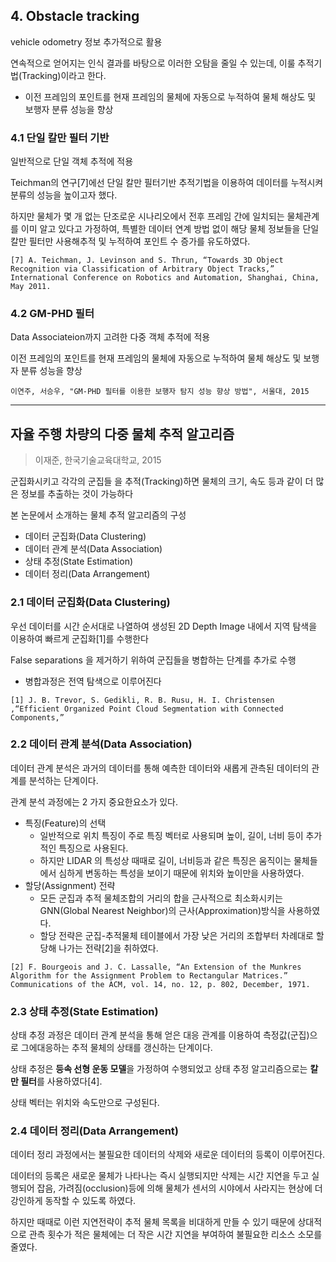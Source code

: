 ## 4. Obstacle tracking

vehicle odometry 정보 추가적으로 활용

연속적으로 얻어지는 인식 결과를 바탕으로 이러한 오탐을 줄일 수 있는데, 이룰 추적기법(Tracking)이라고 한다.
- 이전 프레임의 포인트를 현재 프레임의 물체에 자동으로 누적하여 물체 해상도 및 보행자 분류 성능을 향상

### 4.1 단일 칼만 필터 기반

일반적으로 단일 객체 추적에 적용

Teichman의 연구[7]에선 단일 칼만 필터기반 추적기법을 이용하여 데이터를 누적시켜 분류의 성능을 높이고자 했다.

하지만 물체가 몇 개 없는 단조로운 시나리오에서 전후 프레임 간에 일치되는 물체관계를 이미 알고 있다고 가정하여, 특별한 데이터 연계 방법 없이 해당 물체 정보들을 단일 칼만 필터만 사용해추적 및 누적하여 포인트 수 증가를 유도하였다.

```
[7] A. Teichman, J. Levinson and S. Thrun, “Towards 3D Object Recognition via Classification of Arbitrary Object Tracks,” International Conference on Robotics and Automation, Shanghai, China, May 2011.
```

### 4.2 GM-PHD 필터

Data Associateion까지 고려한 다중 객체 추적에 적용

이전 프레임의 포인트를 현재 프레임의 물체에 자동으로 누적하여 물체 해상도 및 보행자 분류 성능을 향상

```
이연주, 서승우, "GM-PHD 필터를 이용한 보행자 탐지 성능 향상 방법", 서울대, 2015 
```


---

## 자율 주행 차량의 다중 물체 추적 알고리즘
> 이재준, 한국기술교육대학교, 2015

군집화시키고 각각의 군집들 을 추적(Tracking)하면 물체의 크기, 속도 등과 같이 더 많은 정보를 추출하는 것이 가능하다


본 논문에서 소개하는 물체 추적 알고리즘의 구성 
- 데이터 군집화(Data Clustering)
- 데이터 관계 분석(Data Association)
- 상태 추정(State Estimation)
- 데이터 정리(Data Arrangement)


### 2.1 데이터 군집화(Data Clustering)

우선 데이터를 시간 순서대로 나열하여 생성된 2D Depth Image 내에서 지역 탐색을 이용하여 빠르게 군집화[1]를 수행한다


False separations 을 제거하기 위하여 군집들을 병합하는 단계를 추가로 수행
- 병합과정은 전역 탐색으로 이루어진다

```
[1] J. B. Trevor, S. Gedikli, R. B. Rusu, H. I. Christensen ,“Efficient Organized Point Cloud Segmentation with Connected Components,”
```

### 2.2 데이터 관계 분석(Data Association)

데이터 관계 분석은 과거의 데이터를 통해 예측한 데이터와 새롭게 관측된 데이터의 관계를 분석하는 단계이다. 

관계 분석 과정에는 2 가지 중요한요소가 있다. 
- 특징(Feature)의 선택
    - 일반적으로 위치 특징이 주로 특징 벡터로 사용되며 높이, 길이, 너비 등이 추가적인 특징으로 사용된다.
    - 하지만 LIDAR 의 특성상 때때로 길이, 너비등과 같은 특징은 움직이는 물체들에서 심하게 변동하는 특성을 보이기 때문에 위치와 높이만을 사용하였다.
- 할당(Assignment) 전략
    - 모든 군집과 추적 물체조합의 거리의 합을 근사적으로 최소화시키는 GNN(Global Nearest Neighbor)의 근사(Approximation)방식을 사용하였다. 
    - 할당 전략은 군집-추적물체 테이블에서 가장 낮은 거리의 조합부터 차례대로 할당해 나가는 전략[2]을 취하였다.

```
[2] F. Bourgeois and J. C. Lassalle, “An Extension of the Munkres Algorithm for the Assignment Problem to Rectangular Matrices.” Communications of the ACM, vol. 14, no. 12, p. 802, December, 1971.
```


### 2.3 상태 추정(State Estimation)

상태 추정 과정은 데이터 관계 분석을 통해 얻은 대응 관계를 이용하여 측정값(군집)으로 그에대응하는 추적 물체의 상태를 갱신하는 단계이다.

상태 추정은 **등속 선형 운동 모델**을 가정하여 수행되었고 상태 추정 알고리즘으로는 **칼만 필터**를 사용하였다[4]. 

상태 벡터는 위치와 속도만으로 구성된다.

### 2.4 데이터 정리(Data Arrangement)

데이터 정리 과정에서는 불필요한 데이터의 삭제와 새로운 데이터의 등록이 이루어진다. 

데이터의 등록은 새로운 물체가 나타나는 즉시 실행되지만 삭제는 시간 지연을 두고 실행되어 잡음, 가려짐(occlusion)등에 의해 물체가 센서의 시야에서 사라지는 현상에 더 강인하게 동작할 수 있도록 하였다. 

하지만 때때로 이런 지연전략이 추적 물체 목록을 비대하게 만들 수 있기 때문에 상대적으로 관측 횟수가 적은 물체에는 더 작은 시간 지연을 부여하여 불필요한 리소스 소모를 줄였다.


